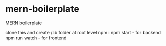 # mern-boilerplate
MERN boilerplate

clone this and create /lib folder at root level
npm i
npm start - for backend
npm run watch - for frontend
